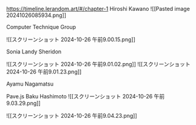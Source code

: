 https://timeline.lerandom.art/#/chapter-1 
Hiroshi Kawano 
![[Pasted image 20241026085934.png]]

Computer Technique Group

![[スクリーンショット 2024-10-26 午前9.00.15.png]]

Sonia Landy Sheridon

![[スクリーンショット 2024-10-26 午前9.01.02.png]]
![[スクリーンショット 2024-10-26 午前9.01.23.png]]

Ayamu Nagamatsu

Pave.js Baku Hashimoto
![[スクリーンショット 2024-10-26 午前9.03.29.png]]

![[スクリーンショット 2024-10-26 午前9.04.23.png]]